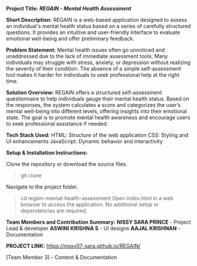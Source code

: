 **Project Title:**
_**REGAIN - Mental Health Assessment**_

**Short Description:**
REGAIN is a web-based application designed to assess an individual's mental health status based on a series of carefully structured questions. It provides an intuitive and user-friendly interface to evaluate emotional well-being and offer preliminary feedback.

**Problem Statement:**
Mental health issues often go unnoticed and unaddressed due to the lack of immediate assessment tools. Many individuals may struggle with stress, anxiety, or depression without realizing the severity of their condition. The absence of a simple self-assessment tool makes it harder for individuals to seek professional help at the right time.

**Solution Overview:**
REGAIN offers a structured self-assessment questionnaire to help individuals gauge their mental health status. Based on the responses, the system calculates a score and categorizes the user’s mental well-being into different levels, offering insights into their emotional state. The goal is to promote mental health awareness and encourage users to seek professional assistance if needed.

**Tech Stack Used:**
HTML: Structure of the web application
CSS: Styling and UI enhancements
JavaScript: Dynamic behavior and interactivity

**Setup & Installation Instructions:**

Clone the repository or download the source files.
> git clone <repository-url>

Navigate to the project folder.
> cd regain-mental-health-assessment
Open index.html in a web browser to access the application.
No additional setup or dependencies are required.

**Team Members and Contribution Summary:**
**NISSY SARA PRINCE** - Project Lead & developer
**ASWINI KRISHNA S** - UI designs
**AAJAL KRISHNAN** - Documentation

**PROJECT LINK:** https://nissy07-sara.github.io/REGAIN/


[Team Member 3] - Content & Documentation
